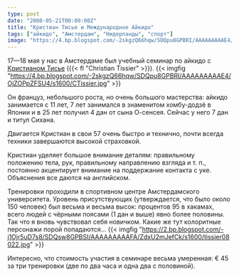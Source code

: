 ```yaml
---
type: post
date: "2008-05-21T00:00:00Z"
title: "Кристиан Тисье и Международное Айкидо"
tags: ["айкидо", "Амстердам", "Нидерланды", "спорт"]
image: "https://4.bp.blogspot.com/-2skgzQ66hqw/SDQpu8GPBRI/AAAAAAAAAE4/OjZOPpZFSU4/s1600/CTissier.jpg"
---
```


17—18 мая у нас в Амстердаме был учебный семинар по айкидо с [Кристианом Тисье](http://www.christiantissier.com/) ({{< fl "Christian Tissier" >}}).
{{< imgfig "https://4.bp.blogspot.com/-2skgzQ66hqw/SDQpu8GPBRI/AAAAAAAAAE4/OjZOPpZFSU4/s1600/CTissier.jpg" >}}

Он француз, небольшого роста, но очень большого мастерства: айкидо занимается с 11 лет, 7 лет занимался в знаменитом хомбу-додзё в Японии и в 25 лет получил 4 дан от сына О-сенсея. Сейчас у него 7 дан и титул Сихана.

Двигается Кристиан в свои 57 очень быстро и технично, почти всегда техники завершаются высокой страховкой.

<!--more-->

Кристиан уделяет большое внимание деталям: правильному положению тела, рук, правильному направлению взгляда и т. п., постоянно акцентирует внимание на поддержание контакта с уке. Объяснения все даются на английском.

Тренировки проходили в спортивном центре Амстердамского университета. Уровень присутствующих (утверждается, что было около 150 человек) был весьма и весьма высок: процентов 95 в хакамах, всего людей с чёрными поясами (1 дан и выше) явно более половины. Так что я вновь чувствовал себя новичком. Какие же тут колоритные персонажи порой попадаются…
{{< imgfig "https://2.bp.blogspot.com/-j1Ojr5uD7s8/SDQsw8GPBSI/AAAAAAAAAFA/ZdxU2mJefCk/s1600/tissier08022.jpg" >}}

Интересно, что стоимость участия в семинаре весьма умеренная: €&nbsp;45 за три тренировки (две по два часа и одна два с половиной).

